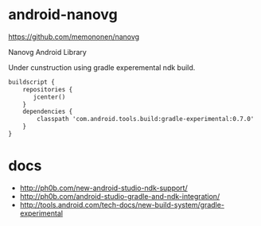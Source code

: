 # android-nanovg

https://github.com/memononen/nanovg

Nanovg Android Library

Under cunstruction using gradle experemental ndk build.

```xml
buildscript {
    repositories {
       jcenter()
    }
    dependencies {
        classpath 'com.android.tools.build:gradle-experimental:0.7.0'
    }
}
```

# docs

  * http://ph0b.com/new-android-studio-ndk-support/
  * http://ph0b.com/android-studio-gradle-and-ndk-integration/
  * http://tools.android.com/tech-docs/new-build-system/gradle-experimental
